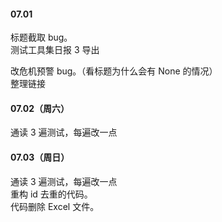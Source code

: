
#### 07.01  

标题截取 bug。   
测试工具集日报 3 导出   

改危机预警 bug。（看标题为什么会有 None 的情况）   
整理链接   


#### 07.02（周六）   

通读 3 遍测试，每遍改一点    


#### 07.03（周日）

通读 3 遍测试，每遍改一点    
重构 id 去重的代码。   
代码删除 Excel 文件。    


